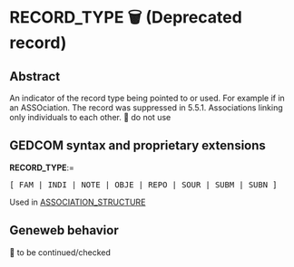 ﻿# RECORD_TYPE 🗑 (Deprecated record)
## Abstract
An indicator of the record type being pointed to or used. For example if in an ASSOciation.
The record was suppressed in 5.5.1. Associations linking only individuals to each other. &#x1F6AB; do not use


## GEDCOM syntax and proprietary extensions

**RECORD_TYPE**:=
<pre>
[ FAM | INDI | NOTE | OBJE | REPO | SOUR | SUBM | SUBN ]
</pre>
Used in <a href=Ged.ASSOCIATION_STRUCTURE.md>ASSOCIATION_STRUCTURE</a><br />


## Geneweb behavior



🚧 to be continued/checked

